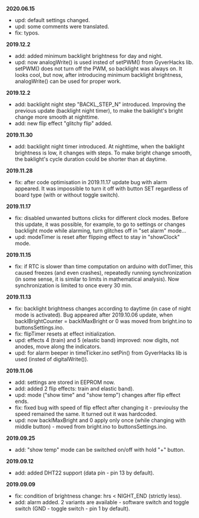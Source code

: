**2020.06.15**

- upd: default settings changed.
- upd: some comments were translated.
- fix: typos.

**2019.12.2**

- add: added minimum baсklight brightness for day and night.
- upd: now analogWrite() is used insted of setPWM() from GyverHacks lib. setPWM() does not turn off the PWM, so backlight was always on. It looks cool, but now, after introducing minimum backlight brightness, analogWrite() can be used for proper work.

**2019.12.2**

- add: backlight night step "BACKL_STEP_N" introduced. Improving the previous update (backlight night timer), to make the baklight's bright change more smooth at nighttime.
- add: new flip effect "glitchy flip" added.

**2019.11.30**

- add: backlight night timer introduced. At nighttime, when the baklight brightness is low, it changes with steps. To make bright change smooth, the baklight's cycle duration could be shorter than at daytime.

**2019.11.28**

- fix: after code optimisation in 2019.11.17 update bug with alarm appeared. It was impossible to turn it off with button SET regardless of board type (with or without toggle switch).

**2019.11.17**

- fix: disabled unwanted buttons clicks for different clock modes. Before this update, it was possible, for example, to go to settings or changes backlight mode while alarming, turn glitches off in "set alarm" mode...
- upd: modeTimer is reset after flipping effect to stay in "showClock" mode.

**2019.11.15**

- fix: if RTC is slower than time computation on arduino with dotTimer, this caused freezes (and even crashes), repeatedly running synchronization (in some sense, it is similar to limits in mathematical analysis). Now synchronization is limited to once every 30 min.

**2019.11.13**

- fix: backlight brightness changes according to daytime (in case of night mode is activated). Bug appeared after 2019.10.06 update, when backlBrightCounter = backlMaxBright or 0 was moved from bright.ino to buttonsSettings.ino.
- fix: flipTimer resets at effect initialization.
- upd: effects 4 (train) and 5 (elastic band) improved: now digits, not anodes, move along the indicators.
- upd: for alarm beeper in timeTicker.ino setPin() from GyverHacks lib is used (insted of digitalWrite()).

**2019.11.06**

- add: settings are stored in EEPROM now.
- add: added 2 flip effects: train and elastic band).
- upd: mode ("show time" and "show temp") changes after flip effect ends.
- fix: fixed bug with speed of flip effect after changing it - previoulsy the speed remained the same. It turned out it was hardcoded.
- upd: now backlMaxBright and 0 apply only once (while changing with middle button) - moved from bright.ino to buttonsSettings.ino.

**2019.09.25**

- add: "show temp" mode can be switched on/off with hold "+" button.

**2019.09.12**

- add: added DHT22 support (data pin - pin 13 by default).

**2019.09.09**

- fix: condition of brightness change: hrs < NIGHT_END (strictly less).
- add: alarm added. 2 variants are available - software switch and toggle switch (GND - toggle switch - pin 1 by default).